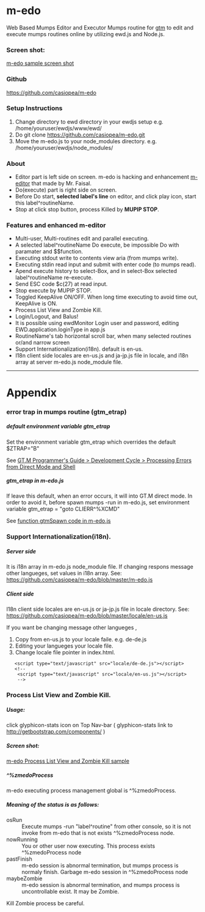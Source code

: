# m-edo


 Web Based Mumps Editor and Executor Mumps routine for [gtm](http://www.fisglobal.com/products-technologyplatforms-gtm) to edit and execute mumps routines online by utilizing ewd.js and Node.js.

### Screen shot:

[m-edo sample screen shot](
https://sites.google.com/site/gtmstudy/m-gateway/ewdgateway2/m-edo/ext307.png?attredirects=0)

### Github

https://github.com/casiopea/m-edo

### Setup Instructions

1. Change directory to ewd directory in your ewdjs setup e.g. /home/youruser/ewdjs/www/ewd/
2. Do git clone https://github.com/casiopea/m-edo.git
3. Move the m-edo.js to your node_modules directory. e.g. /home/youruser/ewdjs/node_modules/

### About

- Editor part is left side on screen. m-edo is hacking and enhancement [m-editor](https://github.com/faisalsami/m-editor) that made by Mr. Faisal.
- Do(execute) part is right side on screen.
- Before Do start, **selected label's line** on editor, and click play icon, start this label^routineName. 
- Stop at click stop button, process Killed by **MUPIP STOP**.

### Features and enhanced m-editor
- Multi-user, Multi-routines edit and parallel executing.
- A selected label^routineName Do execute, be impossible Do with paramater and $$function.
- Executing stdout write to contents view aria (from mumps write).
- Executing stdin read input and submit with enter code (to mumps read).
- Apend execute history to select-Box, and in select-Box selected label^routineName re-execute.
- Send ESC code $c(27) at read input. 
- Stop execute by MUPIP STOP.
- Toggled KeepAlive ON/OFF. When long time executing to avoid time out, KeepAlive is ON. 
- Process List View and Zombie Kill.
- Login/Logout, and Balus!
- It is possible using ewdMonitor Login user and password, editing EWD.application.loginType in app.js 
- RoutineName's tab horizontal scroll bar, when many selected routines or/and narrow screen 
- Support Internationalization(i18n). default is en-us.
- I18n client side locales are en-us.js and ja-jp.js file in locale, and i18n array at server m-edo.js node_module file.  

-----------------------------------------------------------------------------
# Appendix

### error trap in mumps routine (gtm_etrap)

##### default environment variable gtm_etrap

Set the environment variable gtm_etrap which overrides the default $ZTRAP="B"

See [GT.M Programmer's Guide > Development Cycle > Processing Errors from Direct Mode and Shell](http://tinco.pair.com/bhaskar/gtm/doc/books/pg/UNIX_manual/ch03s07.html)

##### gtm_etrap in m-edo.js

If leave this default, when an error occurs, it will into GT.M direct mode.
In order to avoid it, before spawn mumps -run in m-edo.js, set environment variable gtm_etrap = "goto CLIERR^%XCMD"

See [function gtmSpawn code in m-edo.js](https://github.com/casiopea/m-edo/blob/master/m-edo.js)


### Support Internationalization(i18n).

##### Server side

It is i18n array in m-edo.js node_module file.
If changing respons message other langueges, set values in i18n array.
See: https://github.com/casiopea/m-edo/blob/master/m-edo.js

##### Client side

I18n client side locales are en-us.js or ja-jp.js file in locale directory.
See: https://github.com/casiopea/m-edo/blob/master/locale/en-us.js

If you want be changing message other langueges ,

1. Copy from en-us.js to your locale faile. e.g. de-de.js
2. Editing your langueges your locale file.
3. Change locale file pointer in index.html.


```e.g. index.html
   <script type="text/javascript" src="locale/de-de.js"></script>
   <!-- 
    <script type="text/javascript" src="locale/en-us.js"></script>
    -->
```


### Process List View and Zombie Kill.

##### Usage:
click glyphicon-stats icon on Top Nav-bar
( glyphicon-stats link to http://getbootstrap.com/components/ )

##### Screen shot:
[m-edo Process List View and Zombie Kill sample](
https://sites.google.com/site/gtmstudy/m-gateway/ewdgateway2/m-edo/ext308.png?attredirects=0)

##### ^%zmedoProcess 
m-edo executing process management global is ^%zmedoProcess.

##### Meaning of the status is as follows:
<dl>
  <dt>osRun</dt>
  <dd>Execute mumps -run "label^routine" from other console, so it is not invoke from m-edo that is not exists ^%zmedoProcess node.</dd>
  <dt>nowRunning</dt>
  <dd>You or other user now executing. This process exists ^%zmedoProcess node</dd>
  <dt>pastFinish</dt>
  <dd>m-edo session is abnormal termination, but mumps process is normaly finish. Garbage m-edo session in ^%zmedoProcess node</dd>
  <dt>maybeZombie</dt>
  <dd>m-edo session is abnormal termination, and mumps process is uncontrollable exist. It may be Zombie.</dd>
</dl>

Kill Zombie process be careful. 



